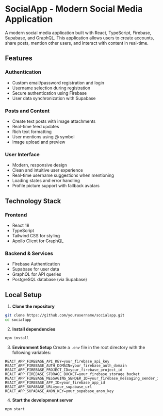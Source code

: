 # SocialApp - Modern Social Media Application

A modern social media application built with React, TypeScript, Firebase, Supabase, and GraphQL. This application allows users to create accounts, share posts, mention other users, and interact with content in real-time.

## Features

### Authentication
- Custom email/password registration and login
- Username selection during registration
- Secure authentication using Firebase
- User data synchronization with Supabase

### Posts and Content
- Create text posts with image attachments
- Real-time feed updates
- Rich text formatting
- User mentions using @ symbol
- Image upload and preview

### User Interface
- Modern, responsive design
- Clean and intuitive user experience
- Real-time username suggestions when mentioning
- Loading states and error handling
- Profile picture support with fallback avatars

## Technology Stack

### Frontend
- React 18
- TypeScript
- Tailwind CSS for styling
- Apollo Client for GraphQL

### Backend & Services
- Firebase Authentication
- Supabase for user data
- GraphQL for API queries
- PostgreSQL database (via Supabase)

## Local Setup

1. **Clone the repository**
```bash
git clone https://github.com/yourusername/socialapp.git
cd socialapp
```

2. **Install dependencies**
```bash
npm install
```

3. **Environment Setup**
Create a `.env` file in the root directory with the following variables:
```env
REACT_APP_FIREBASE_API_KEY=your_firebase_api_key
REACT_APP_FIREBASE_AUTH_DOMAIN=your_firebase_auth_domain
REACT_APP_FIREBASE_PROJECT_ID=your_firebase_project_id
REACT_APP_FIREBASE_STORAGE_BUCKET=your_firebase_storage_bucket
REACT_APP_FIREBASE_MESSAGING_SENDER_ID=your_firebase_messaging_sender_id
REACT_APP_FIREBASE_APP_ID=your_firebase_app_id
REACT_APP_SUPABASE_URL=your_supabase_url
REACT_APP_SUPABASE_ANON_KEY=your_supabase_anon_key
```

4. **Start the development server**
```bash
npm start
```